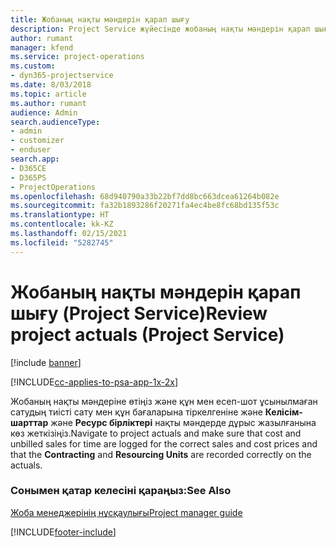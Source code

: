 ```yaml
---
title: Жобаның нақты мәндерін қарап шығу
description: Project Service жүйесінде жобаның нақты мәндерін қарап шығу жолы
author: rumant
manager: kfend
ms.service: project-operations
ms.custom:
- dyn365-projectservice
ms.date: 8/03/2018
ms.topic: article
ms.author: rumant
audience: Admin
search.audienceType:
- admin
- customizer
- enduser
search.app:
- D365CE
- D365PS
- ProjectOperations
ms.openlocfilehash: 68d940790a33b22bf7dd8bc663dcea61264b082e
ms.sourcegitcommit: fa32b1893286f20271fa4ec4be8fc68bd135f53c
ms.translationtype: HT
ms.contentlocale: kk-KZ
ms.lasthandoff: 02/15/2021
ms.locfileid: "5282745"
---
```

# <a name="review-project-actuals-project-service"></a><span data-ttu-id="0c52f-103">Жобаның нақты мәндерін қарап шығу (Project Service)</span><span class="sxs-lookup"><span data-stu-id="0c52f-103">Review project actuals (Project Service)</span></span>

[!include [banner](../includes/psa-now-project-operations.md)]

[!INCLUDE[cc-applies-to-psa-app-1x-2x](../includes/cc-applies-to-psa-app-1x-2x.md)]

<span data-ttu-id="0c52f-104">Жобаның нақты мәндеріне өтіңіз және құн мен есеп-шот ұсынылмаған сатудың тиісті сату мен құн бағаларына тіркелгеніне және **Келісім-шарттар** және **Ресурс бірліктері** нақты мәндерде дұрыс жазылғанына көз жеткізіңіз.</span><span class="sxs-lookup"><span data-stu-id="0c52f-104">Navigate to project actuals and make sure that cost and unbilled sales for time are logged for the correct sales and cost prices and that the **Contracting** and **Resourcing Units** are recorded correctly on the actuals.</span></span>  
  
### <a name="see-also"></a><span data-ttu-id="0c52f-105">Сонымен қатар келесіні қараңыз:</span><span class="sxs-lookup"><span data-stu-id="0c52f-105">See Also</span></span>  
 [<span data-ttu-id="0c52f-106">Жоба менеджерінің нұсқаулығы</span><span class="sxs-lookup"><span data-stu-id="0c52f-106">Project manager guide</span></span>](../psa/project-manager-guide.md)


[!INCLUDE[footer-include](../includes/footer-banner.md)]